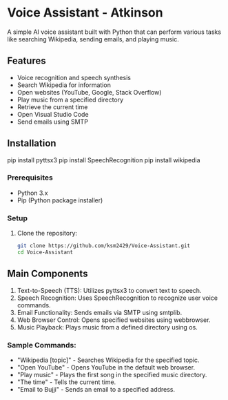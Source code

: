 # Voice Assistant - Atkinson

A simple AI voice assistant built with Python that can perform various tasks like searching Wikipedia, sending emails, and playing music.

## Features

- Voice recognition and speech synthesis
- Search Wikipedia for information
- Open websites (YouTube, Google, Stack Overflow)
- Play music from a specified directory
- Retrieve the current time
- Open Visual Studio Code
- Send emails using SMTP

## Installation

pip install pyttsx3
pip install SpeechRecognition
pip install wikipedia

### Prerequisites

- Python 3.x
- Pip (Python package installer)

### Setup

1. Clone the repository:
   ```bash
   git clone https://github.com/ksm2429/Voice-Assistant.git
   cd Voice-Assistant
## Main Components
1) Text-to-Speech (TTS): Utilizes pyttsx3 to convert text to speech.
2) Speech Recognition: Uses SpeechRecognition to recognize user voice commands.
3) Email Functionality: Sends emails via SMTP using smtplib.
4) Web Browser Control: Opens specified websites using webbrowser.
5) Music Playback: Plays music from a defined directory using os.
### Sample Commands:
- "Wikipedia [topic]" - Searches Wikipedia for the specified topic.
- "Open YouTube" - Opens YouTube in the default web browser.
- "Play music" - Plays the first song in the specified music directory.
- "The time" - Tells the current time.
- "Email to Bujji" - Sends an email to a specified address.

